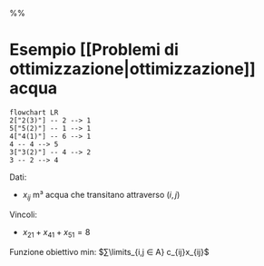 %%

# Esempio [[Problemi di ottimizzazione|ottimizzazione]] acqua

```mermaid
flowchart LR
2["2(3)"] -- 2 --> 1
5["5(2)"] -- 1 --> 1
4["4(1)"] -- 6 --> 1
4 -- 4 --> 5
3["3(2)"] -- 4 --> 2
3 -- 2 --> 4
```

Dati:
- $x_{ij}$ m³ acqua che transitano attraverso $(i,j)$

Vincoli:
- $x_{21}+x_{41}+x_{51}=8$

Funzione obiettivo min: $∑\limits_{i,j ∈ A} c_{ij}x_{ij}$